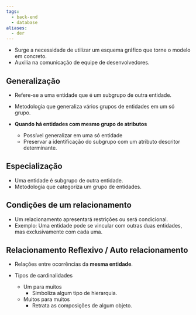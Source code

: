 ```yaml
---
tags:
  - back-end
  - database
aliases:
  - der
---
```

- Surge a necessidade de utilizar um esquema gráfico que torne o modelo em concreto.
- Auxilia na comunicação de equipe de desenvolvedores.

## Generalização

- Refere-se a uma entidade que é um subgrupo de outra entidade.
- Metodologia que generaliza vários grupos de entidades em um só grupo.

- **Quando há entidades com mesmo grupo de atributos**
	- Possível generalizar em uma só entidade
	- Preservar a identificação do subgrupo com um atributo descritor determinante.

## Especialização

- Uma entidade é subgrupo de outra entidade.
- Metodologia que categoriza um grupo de entidades.

## Condições de um relacionamento

- Um relacionamento apresentará restrições ou será condicional.
- Exemplo: Uma entidade pode se vincular com outras duas entidades, mas exclusivamente com cada uma.

## Relacionamento Reflexivo / Auto relacionamento

- Relações entre ocorrências da **mesma entidade**.

- Tipos de cardinalidades
	- Um para muitos
		- Simboliza algum tipo de hierarquia.
	- Muitos para muitos
		- Retrata as composições de algum objeto.